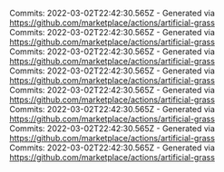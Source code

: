 Commits: 2022-03-02T22:42:30.565Z - Generated via https://github.com/marketplace/actions/artificial-grass
<br>
Commits: 2022-03-02T22:42:30.565Z - Generated via https://github.com/marketplace/actions/artificial-grass
<br>
Commits: 2022-03-02T22:42:30.565Z - Generated via https://github.com/marketplace/actions/artificial-grass
<br>
Commits: 2022-03-02T22:42:30.565Z - Generated via https://github.com/marketplace/actions/artificial-grass
<br>
Commits: 2022-03-02T22:42:30.565Z - Generated via https://github.com/marketplace/actions/artificial-grass
<br>
Commits: 2022-03-02T22:42:30.565Z - Generated via https://github.com/marketplace/actions/artificial-grass
<br>
Commits: 2022-03-02T22:42:30.565Z - Generated via https://github.com/marketplace/actions/artificial-grass
<br>
Commits: 2022-03-02T22:42:30.565Z - Generated via https://github.com/marketplace/actions/artificial-grass
<br>
